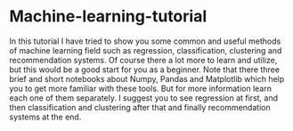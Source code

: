 # Machine-learning-tutorial
In this tutorial I have tried to show you some common and useful methods of machine learning field such as regression, classification, clustering and recommendation systems. Of course there a lot more to learn and utilize, but this would be a good start for you as a beginner.
Note that there three brief and short notebooks about Numpy, Pandas and Matplotlib which help you to get more familiar with these tools. But for more information learn each one of them separately.
I suggest you to see regression at first, and then classification and clustering after that and finally recommendation systems at the end.
